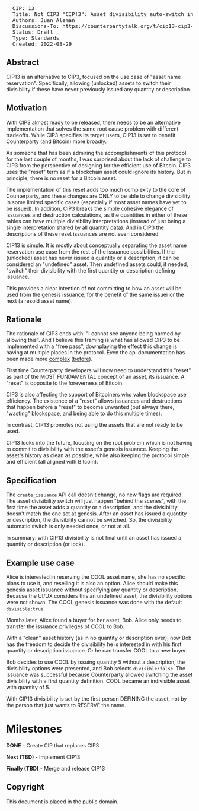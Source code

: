 <pre>
  CIP: 13
  Title: Not CIP3 "CIP!3": Asset divisibility auto-switch instead of a "reset"
  Authors: Juan Alemán
  Discussions-To: https://counterpartytalk.org/t/cip13-cip3-alternative-divisibility-set-by-defining-the-asset-not-by-reserving-the-name/6420
  Status: Draft
  Type: Standards
  Created: 2022-08-29
</pre>

## Abstract ##

CIP13 is an alternative to CIP3, focused on the use case of "asset name reservation". Specifically, allowing (unlocked) assets to switch their divisibility if these have never previously issued any quantity or description.

## Motivation ##

With CIP3 [almost ready](https://github.com/CounterpartyXCP/cips/issues/54) to be released, there needs to be an alternative implementation that solves the same root cause problem with different tradeoffs. While CIP3 specifies its target users, CIP13 is set to benefit Counterparty (and Bitcoin) more broadly.

As someone that has been admiring the accomplishments of this protocol for the last couple of months, I was surprised about the lack of challenge to CIP3 from the perspective of designing for the efficient use of Bitcoin. CIP3 uses the "reset" term as if a blockchain asset could ignore its history. But in principle, there is no reset for a Bitcoin asset.

The implementation of this reset adds too much complexity to the core of Counterparty, and these changes are ONLY to be able to change divisibility in some limited specific cases (especially if most asset names have yet to be issued). In addition, CIP3 breaks the simple cohesive elegance of issuances and destruction calculations, as the quantities in either of these tables can have multiple divisibility interpretations (instead of just being a single interpretation shared by all quantity data). And in CIP3 the descriptions of these reset issuances are not even considered.

CIP13 is simple. It is mostly about conceptually separating the asset name reservation use case from the rest of the issuance possibilities. If the (unlocked) asset has never issued a quantity or a description, it can be considered an "undefined" asset. Then undefined assets could, if needed, "switch" their divisibility with the first quantity or description defining issuance.

This provides a clear intention of not committing to how an asset will be used from the genesis issuance, for the benefit of the same issuer or the next (a resold asset name).

## Rationale ##

The rationale of CIP3 ends with: "I cannot see anyone being harmed by allowing this". And I believe this framing is what has allowed CIP3 to be implemented with a "free pass", downplaying the effect this change is having at multiple places in the protocol. Even the api documentation has been made more [complex](https://counterparty.io/docs/api/#create_issuance) ([before](https://web.archive.org/web/20220525232957/https://counterparty.io/docs/api/#create_issuance)).

First time Counterparty developers will now need to understand this "reset" as part of the MOST FUNDAMENTAL concept of an asset, its issuance. A "reset" is opposite to the foreverness of Bitcoin.

CIP3 is also affecting the support of Bitcoiners who value blockspace use efficiency. The existence of a "reset" allows issuances and destructions that happen before a "reset" to become unwanted (but always there, "wasting" blockspace, and being able to do this multiple times).

In contrast, CIP13 promotes not using the assets that are not ready to be used.

CIP13 looks into the future, focusing on the root problem which is not having to commit to divisibility with the asset's genesis issuance. Keeping the asset's history as clean as possible, while also keeping the protocol simple and efficient (all aligned with Bitcoin).

## Specification ##

The `create_issuance` API call doesn't change, no new flags are required. The asset divisibility switch will just happen "behind the scenes", with the first time the asset adds a quantity or a description, and the divisibility doesn't match the one set at genesis. After an asset has issued a quantity or description, the divisibility cannot be switched. So, the divisibility automatic switch is only needed once, or not at all.

In summary: with CIP13 divisibility is not final until an asset has issued a quantity or description (or lock).

## Example use case ##

Alice is interested in reserving the COOL asset name, she has no specific plans to use it, and reselling it is also an option. Alice should make this genesis asset issuance without specifying any quantity or description. Because the UI/UX considers this an undefined asset, the divisibility options were not shown. The COOL genesis issuance was done with the default `divisible:true`.

Months later, Alice found a buyer for her asset, Bob. Alice only needs to transfer the issuance privileges of COOL to Bob.

With a "clean" asset history (as in no quantity or description ever), now Bob has the freedom to decide the divisibility he is interested in with his first quantity or description issuance. Or he can transfer COOL to a new buyer.

Bob decides to use COOL by issuing quantity 5 without a description, the divisibility options were presented, and Bob selects `divisible:false`. The issuance was successful because Counterparty allowed switching the asset divisibility with a first quantity definition. COOL became an indivisible asset with quantity of 5.

With CIP13 divisibility is set by the first person DEFINING the asset, not by the person that just wants to RESERVE the name.

# Milestones

**DONE** - Create CIP that replaces CIP3

**Next (TBD)** - Implement CIP13

**Finally (TBD)** - Merge and release CIP13

## Copyright ##

This document is placed in the public domain.
